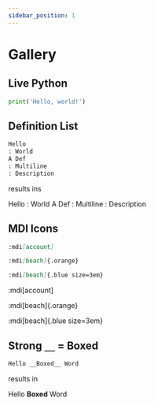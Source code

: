 ```yaml
---
sidebar_position: 1
---
```


# Gallery

## Live Python
```py live_py slim
print('Hello, world!')
```

## Definition List

```md
Hello
: World
A Def
: Multiline
: Description
```

results ins

Hello
: World
A Def
: Multiline
: Description


## MDI Icons

```md
:mdi[account]

:mdi[beach]{.orange}

:mdi[beach]{.blue size=3em}
```

:mdi[account]

:mdi[beach]{.orange}

:mdi[beach]{.blue size=3em}

## Strong `__` = Boxed

```md
Hello __Boxed__ Word
```

results in

Hello __Boxed__ Word
